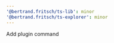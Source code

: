 ```yaml
---
'@bertrand.fritsch/ts-lib': minor
'@bertrand.fritsch/ts-explorer': minor
---
```


Add plugin command

